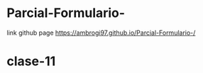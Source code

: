 # Parcial-Formulario-

link github page
https://ambrogi97.github.io/Parcial-Formulario-/
# clase-11
